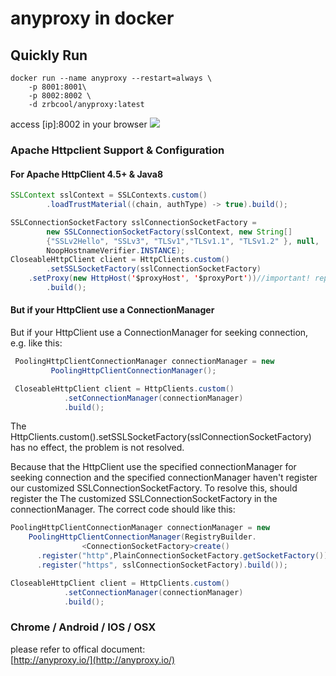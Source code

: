 # anyproxy in docker
## Quickly Run
```
docker run --name anyproxy --restart=always \
    -p 8001:8001\
    -p 8002:8002 \
    -d zrbcool/anyproxy:latest
```
access [ip]:8002 in your browser
![](http://oss.zrbcool.top/picgo/anyproxy-1.png-gh)

### Apache Httpclient Support & Configuration
#### For Apache HttpClient 4.5+ & Java8
```java
SSLContext sslContext = SSLContexts.custom()
        .loadTrustMaterial((chain, authType) -> true).build();

SSLConnectionSocketFactory sslConnectionSocketFactory =
        new SSLConnectionSocketFactory(sslContext, new String[]
        {"SSLv2Hello", "SSLv3", "TLSv1","TLSv1.1", "TLSv1.2" }, null,
        NoopHostnameVerifier.INSTANCE);
CloseableHttpClient client = HttpClients.custom()
        .setSSLSocketFactory(sslConnectionSocketFactory)
	.setProxy(new HttpHost('$proxyHost', '$proxyPort'))//important! replace $proxyHost and $proxyPort with your real value
        .build();
```
#### But if your HttpClient use a ConnectionManager
But if your HttpClient use a ConnectionManager for seeking connection, e.g. like this:
```java
 PoolingHttpClientConnectionManager connectionManager = new 
         PoolingHttpClientConnectionManager();

 CloseableHttpClient client = HttpClients.custom()
            .setConnectionManager(connectionManager)
            .build();
```
The HttpClients.custom().setSSLSocketFactory(sslConnectionSocketFactory) has no effect, the problem is not resolved.  

Because that the HttpClient use the specified connectionManager for seeking connection and the specified connectionManager haven't register our customized SSLConnectionSocketFactory. To resolve this, should register the The customized SSLConnectionSocketFactory in the connectionManager. The correct code should like this:  
```java
PoolingHttpClientConnectionManager connectionManager = new 
    PoolingHttpClientConnectionManager(RegistryBuilder.
                <ConnectionSocketFactory>create()
      .register("http",PlainConnectionSocketFactory.getSocketFactory())
      .register("https", sslConnectionSocketFactory).build());

CloseableHttpClient client = HttpClients.custom()
            .setConnectionManager(connectionManager)
            .build();
```
### Chrome / Android / IOS / OSX
please refer to offical document:  
[http://anyproxy.io/](http://anyproxy.io/)
